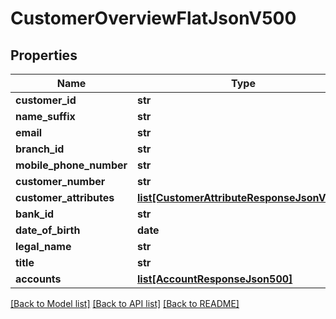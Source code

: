 # CustomerOverviewFlatJsonV500

## Properties
Name | Type | Description | Notes
------------ | ------------- | ------------- | -------------
**customer_id** | **str** |  | 
**name_suffix** | **str** |  | 
**email** | **str** |  | 
**branch_id** | **str** |  | 
**mobile_phone_number** | **str** |  | 
**customer_number** | **str** |  | 
**customer_attributes** | [**list[CustomerAttributeResponseJsonV300]**](CustomerAttributeResponseJsonV300.md) |  | 
**bank_id** | **str** |  | 
**date_of_birth** | **date** |  | 
**legal_name** | **str** |  | 
**title** | **str** |  | 
**accounts** | [**list[AccountResponseJson500]**](AccountResponseJson500.md) |  | 

[[Back to Model list]](../README.md#documentation-for-models) [[Back to API list]](../README.md#documentation-for-api-endpoints) [[Back to README]](../README.md)


